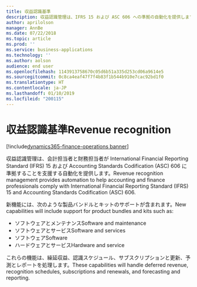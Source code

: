 ```yaml
---
title: 収益認識基準
description: 収益認識管理は、IFRS 15 および ASC 606 への準拠の自動化を提供します。
author: aprilolson
manager: AnnBe
ms.date: 07/22/2018
ms.topic: article
ms.prod: ''
ms.service: business-applications
ms.technology: ''
ms.author: aolson
audience: end user
ms.openlocfilehash: 1143913758670c05d6b51a335d253cd06a9614e5
ms.sourcegitcommit: 0c8ca4eaf47f7f4b83f1b544b910e7cac92bd1f0
ms.translationtype: HT
ms.contentlocale: ja-JP
ms.lasthandoff: 01/10/2019
ms.locfileid: "200115"
---
```

# <a name="revenue-recognition"></a><span data-ttu-id="67a0e-103">収益認識基準</span><span class="sxs-lookup"><span data-stu-id="67a0e-103">Revenue recognition</span></span>

[!include[dynamics365-finance-operations banner](../includes/dynamics365-finance-operations.md)]

<span data-ttu-id="67a0e-104">収益認識管理は、会計担当者と財務担当者が International Financial Reporting Standard (IFRS) 15 および Accounting Standards Codification (ASC) 606 に準拠することを支援する自動化を提供します。</span><span class="sxs-lookup"><span data-stu-id="67a0e-104">Revenue recognition management provides automation to help accounting and finance professionals comply with International Financial Reporting Standard (IFRS) 15 and Accounting Standards Codification (ASC) 606.</span></span> 

<span data-ttu-id="67a0e-105">新機能には、次のような製品バンドルとキットのサポートが含まれます。</span><span class="sxs-lookup"><span data-stu-id="67a0e-105">New capabilities will include support for product bundles and kits such as:</span></span>

- <span data-ttu-id="67a0e-106">ソフトウェアとメンテナンス</span><span class="sxs-lookup"><span data-stu-id="67a0e-106">Software and maintenance</span></span>
- <span data-ttu-id="67a0e-107">ソフトウェアとサービス</span><span class="sxs-lookup"><span data-stu-id="67a0e-107">Software and services</span></span>
- <span data-ttu-id="67a0e-108">ソフトウェア</span><span class="sxs-lookup"><span data-stu-id="67a0e-108">Software</span></span>
- <span data-ttu-id="67a0e-109">ハードウェアとサービス</span><span class="sxs-lookup"><span data-stu-id="67a0e-109">Hardware and service</span></span>

<span data-ttu-id="67a0e-110">これらの機能は、繰延収益、認識スケジュール、サブスクリプションと更新、予測とレポートを処理します。</span><span class="sxs-lookup"><span data-stu-id="67a0e-110">These capabilities will handle deferred revenue, recognition schedules, subscriptions and renewals, and forecasting and reporting.</span></span>
